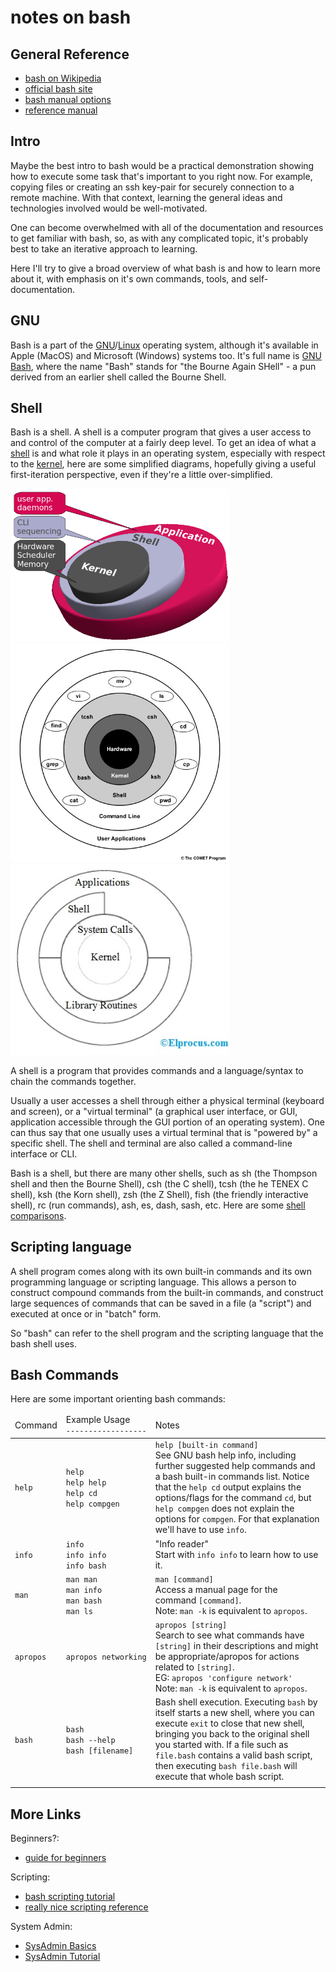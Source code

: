 
# notes on bash

## General Reference

* [bash on Wikipedia](https://en.wikipedia.org/wiki/Bash_(Unix_shell))
* [official bash site](https://www.gnu.org/software/bash/)
* [bash manual options](https://www.gnu.org/software/bash/manual)
* [reference manual](https://www.gnu.org/software/bash/manual/bash.html)


## Intro

Maybe the best intro to bash would be a practical demonstration showing how to
execute some task that's important to you right now.  For example, copying files
or creating an ssh key-pair for securely connection to a remote machine.  With
that context, learning the general ideas and technologies involved would be
well-motivated.

One can become overwhelmed with all of the documentation and resources to get
familiar with bash, so, as with any complicated topic, it's probably best to
take an iterative approach to learning.

Here I'll try to give a broad overview of what bash is and how to learn more
about it, with emphasis on it's own commands, tools, and self-documentation.


## GNU

Bash is a part of the
[GNU](https://www.gnu.org/software/software.html)/[Linux](https://en.wikipedia.org/wiki/Linux)
operating system, although it's available in Apple (MacOS) and Microsoft
(Windows) systems too.  It's full name is
[GNU Bash](https://www.gnu.org/software/bash/), where the name "Bash" stands for
"the Bourne Again SHell" - a pun derived from an earlier shell called the Bourne
Shell.


## Shell

Bash is a shell.  A shell is a computer program that gives a user access to and
control of the computer at a fairly deep level.  To get an idea of what a
[shell](https://en.wikipedia.org/wiki/Shell_(computing)) is and what role it
plays in an operating system, especially with respect to the
[kernel](https://en.wikipedia.org/wiki/Kernel_(operating_system)), here are
some simplified diagrams, hopefully giving a useful first-iteration
perspective, even if they're a little over-simplified.

<a href="https://jaguhiremath62.medium.com/difference-between-kernel-and-shell-718b3de15be6">
<img
  src="./images/shell_kernel_app.png"
  alt="shell vs kernel vs apps"
  width="350"/>
</a>

<a href="https://www.meted.ucar.edu/ucar/unix/navmenu.php?tab=1&page=2-1-0&type=flash">
<img
  src="./images/shell_context_unix.jpg"
  alt="shell context unix"
  width="350"/>
</a>

<a href="https://www.elprocus.com/unix-architecture-and-properties/">
<img
  src="./images/shell_unix_architecture.jpg"
  alt="shell unix architecture"
  width="350"/>
</a>

A shell is a program that provides commands and a language/syntax to chain the
commands together.

Usually a user accesses a shell through either a physical terminal (keyboard
and screen), or a "virtual terminal" (a graphical user interface, or GUI,
application accessible through the GUI portion of an operating system).  One
can thus say that one usually uses a virtual terminal that is "powered by" a
specific shell.  The shell and terminal are also called a command-line
interface or CLI.

Bash is a shell, but there are many other shells, such as sh (the Thompson
shell and then the Bourne Shell), csh (the C shell), tcsh (the he TENEX C
shell), ksh (the Korn shell), zsh (the Z Shell), fish (the friendly interactive
shell), rc (run commands), ash, es, dash, sash, etc.  Here are some
[shell comparisons](https://hyperpolyglot.org/unix-shells).


## Scripting language

A shell program comes along with its own built-in commands and its own
programming language or scripting language.  This allows a person to construct
compound commands from the built-in commands, and construct large sequences of
commands that can be saved in a file (a "script") and executed at once or in
"batch" form.

So "bash" can refer to the shell program and the scripting language that the
bash shell uses.


## Bash Commands

Here are some important orienting bash commands:

<table>
 <thead>
  <tr>
    <td>Command</td>
    <td>
      Example Usage<br/>
      <code>&#x2011;&#x2011;&#x2011;&#x2011;&#x2011;&#x2011;&#x2011;&#x2011;&#x2011;&#x2011;&#x2011;&#x2011;&#x2011;&#x2011;&#x2011;&#x2011;&#x2011;&#x2011;</code>
    </td>
    <td>Notes</td>
  </tr>
 </thead>
 <tbody>
  <tr>
    <td><code>help</code></td>
    <td>
      <code>help</code><br/>
      <code>help help</code><br/>
      <code>help cd</code><br/>
      <code>help compgen</code>
    </td>
    <td>
      <code>help [built-in command]</code><br/>
      See GNU bash help info, including further suggested help commands and a
      bash built-in commands list.  Notice that the <code>help cd</code> output
      explains the options/flags for the command <code>cd</code>, but
      <code>help compgen</code> does not explain the options for
      <code>compgen</code>.  For that explanation we'll have to use
      <code>info</code>.
    </td>
  </tr>
  <tr>
    <td><code>info</code></td>
    <td>
      <code>info</code><br/>
      <code>info info</code><br/>
      <code>info bash</code><br/>
    </td>
    <td>
      "Info reader"<br/>
      Start with <code>info info</code> to learn how to use it.
    </td>
  </tr>
  <tr>
    <td><code>man</code></td>
    <td>
      <code>man man</code><br/>
      <code>man info</code><br/>
      <code>man bash</code><br/>
      <code>man ls</code>
    </td>
    <td>
      <code>man [command]</code><br/>
      Access a manual page for the command <code>[command]</code>.<br/>
      Note: <code>man -k</code> is equivalent to <code>apropos</code>.
    </td>
  </tr>
  <tr>
    <td><code>apropos</code></td>
    <td>
      <code>apropos networking</code>
    </td>
    <td>
      <code>apropos [string]</code><br/>
      Search to see what commands have <code>[string]</code> in their
      descriptions and might be appropriate/apropos for actions related to
      <code>[string]</code>.<br/>
      EG: <code>apropos 'configure network'</code><br/>
      Note: <code>man -k</code> is equivalent to <code>apropos</code>.
    </td>
  </tr>
  <tr>
    <td><code>bash</code></td>
    <td>
      <code>bash</code><br/>
      <code>bash --help</code><br/>
      <code>bash [filename]</code>
    </td>
    <td>
      Bash shell execution.  Executing <code>bash</code> by itself starts a new
      shell, where you can execute <code>exit</code> to close that new shell,
      bringing you back to the original shell you started with.  If a file such
      as <code>file.bash</code> contains a valid bash script, then executing
      <code>bash file.bash</code> will execute that whole bash script.
    </td>
  </tr>
  <tr>
    <td></td>
    <td></td>
    <td></td>
  </tr>
 </tbody>
</table>


## More Links

Beginners?:

* [guide for beginners](http://tldp.org/LDP/Bash-Beginners-Guide/html/index.html)

Scripting:

* [bash scripting tutorial](https://linuxconfig.org/bash-scripting-tutorial-for-beginners)
* [really nice scripting reference](https://devhints.io/bash)

System Admin:

* [SysAdmin Basics](https://www.linode.com/docs/tools-reference/linux-system-administration-basics/)
* [SysAdmin Tutorial](https://www.tutorialspoint.com/linux_admin/)